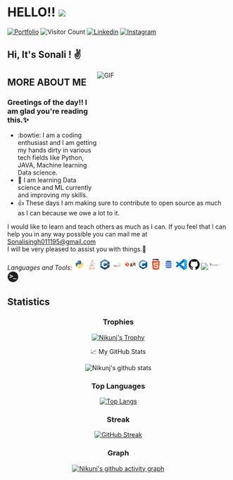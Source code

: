 HELLO!! <img src="https://media.giphy.com/media/hvRJCLFzcasrR4ia7z/giphy.gif" width="25px">
======
[![Portfolio](https://img.shields.io/website?color=blue&label=Portfolio&style=flat&up_message=Online&url=https://NikunjDhaka.github.io/portfolio/)](https://NikunjDhaka.github.io/portfolio/)
![Visitor Count](https://komarev.com/ghpvc/?username=NikunjDhaka&color=blue&logo=flat)
[![Linkedin](https://img.shields.io/badge/NikunjDhaka-black?style=flat&logo=Linkedin&logoColor=blue&link=https:https://www.linkedin.com/in/nikunj-dhaka-29b066170/)](https://www.linkedin.com/in/nikunj-dhaka-29b066170/)
[![Instagram](https://img.shields.io/badge/NikunjDhaka-black?style=flat&logo=Instagram&logoColor=pink&target=_blank&link=https://www.instagram.com/vsnikunjdhaka/)](https://www.instagram.com/vsnikunjdhaka/)
<br>

Hi, It's Sonali !  :v:
-----------------------------------------------------------
<img align="right" alt="GIF" src="https://media.tenor.com/images/d1d7f6ef9cf24497a9d61b0a83a0f50e/tenor.gif" width="300" height="280"/>
  
## MORE ABOUT ME

### Greetings of the day!! I am glad you're reading this.:sparkles:

- :bowtie: I am a coding enthusiast and I am getting my hands dirty in various tech fields like Python, JAVA, Machine learning Data science.
- :dart: I am learning Data science and ML currently and improving my skills.
- :+1: These days I am making sure to contribute to open source as much as I can because we owe a lot to it.

I would like to learn and teach others as much as I can. If you feel that I can help you in any way possible you can mail me at <a href="mailto:dhakanikunj3@gmail.com">Sonalisingh011195@gmail.com</a> <BR>
I will be very pleased to assist you with things.:information_desk_person:

*Languages and Tools:* 
<code><img height="25" src="https://raw.githubusercontent.com/github/explore/80688e429a7d4ef2fca1e82350fe8e3517d3494d/topics/python/python.png"></code>
<code><img height="25" src="https://raw.githubusercontent.com/github/explore/80688e429a7d4ef2fca1e82350fe8e3517d3494d/topics/java/java.png"></code>
<code><img height="25" src="https://raw.githubusercontent.com/github/explore/80688e429a7d4ef2fca1e82350fe8e3517d3494d/topics/cpp/cpp.png"></code>
<code><img height="25" src="https://raw.githubusercontent.com/github/explore/80688e429a7d4ef2fca1e82350fe8e3517d3494d/topics/mysql/mysql.png"></code>
<code><img height="25" src="https://raw.githubusercontent.com/github/explore/80688e429a7d4ef2fca1e82350fe8e3517d3494d/topics/git/git.png"></code>
<code><img height="25" src="https://raw.githubusercontent.com/github/explore/80688e429a7d4ef2fca1e82350fe8e3517d3494d/topics/c/c.png"></code>
<code><img height="25" src="https://raw.githubusercontent.com/github/explore/80688e429a7d4ef2fca1e82350fe8e3517d3494d/topics/html/html.png"></code>
<code><img height="25" src="https://raw.githubusercontent.com/github/explore/80688e429a7d4ef2fca1e82350fe8e3517d3494d/topics/sql/sql.png"></code>
<code><img height="25" src="https://raw.githubusercontent.com/github/explore/80688e429a7d4ef2fca1e82350fe8e3517d3494d/topics/visual-studio-code/visual-studio-code.png"></code>
<code><img height="25" src="https://raw.githubusercontent.com/github/explore/78df643247d429f6cc873026c0622819ad797942/topics/github/github.png"></code>
<code><img height="25" src="https://github.com/melanieshi0120/melanieshi0120/blob/master/images/tableau.jpg"></code>
<code><img height="25" src="https://raw.githubusercontent.com/github/explore/80688e429a7d4ef2fca1e82350fe8e3517d3494d/topics/mongodb/mongodb.png"></code>
<code><img height="25" src="https://raw.githubusercontent.com/github/explore/80688e429a7d4ef2fca1e82350fe8e3517d3494d/topics/terminal/terminal.png"></code>

## Statistics

<div align="center">
  

  ### Trophies

  [![Nikunj's Trophy](https://github-profile-trophy.vercel.app/?username=NikunjDhaka&row=1&column=7&margin-w=5&no-frame=true&theme=dracula)](https://github-profile-trophy.vercel.app/?username=NikunjDhaka&row=1&column=7&margin-w=5&no-frame=true&theme=dracula)

 📈 My GitHub Stats
 
![Nikunj's github stats](https://github-readme-stats.vercel.app/api?username=NikunjDhaka&show_icons=true&theme=radical)

  ### Top Languages

  [![Top Langs](https://github-readme-stats.vercel.app/api/top-langs/?username=NikunjDhaka&count_private=true&include_all_commits=true&layout=compact&theme=dracula)](https://github-readme-stats.vercel.app/api/top-langs/?username=NikunjDhaka&count_private=true&include_all_commits=true&layout=compact&theme=dracula)

  ### Streak

  [![GitHub Streak](https://github-readme-streak-stats.herokuapp.com/?user=NikunjDhaka&theme=dracula)](https://git.io/streak-stats)

  ### Graph

  [![Nikunj's github activity graph](https://activity-graph.herokuapp.com/graph?username=NikunjDhaka&theme=dracula)](https://activity-graph.herokuapp.com/graph?username=NikunjDhaka&theme=dracula)

